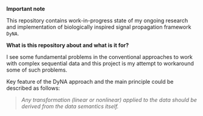 **Important note**

This repository contains work-in-progress state of my ongoing research and implementation of biologically inspired signal propagation framework `DyNA`.

**What is this repository about and what is it for?**

I see some fundamental problems in the conventional approaches to work with complex sequential data and this project is my attempt to workaround some of such problems.

Key feature of the DyNA approach and the main principle could be described as follows:
> _Any transformation (linear or nonlinear) applied to the data should be derived from the data semantics itself._
